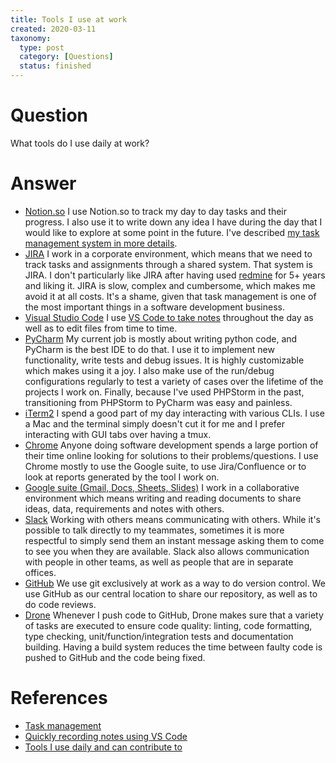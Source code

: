 ```yaml
---
title: Tools I use at work
created: 2020-03-11
taxonomy:
  type: post
  category: [Questions]
  status: finished
---
```


# Question
What tools do I use daily at work?

# Answer
* [Notion.so](http://notion.so/) I use Notion.so to track my day to day tasks and their progress. I also use it to write down any idea I have during the day that I would like to explore at some point in the future. I've described [my task management system in more details](../../../../processes/task-management/article.md).
* [JIRA](https://www.atlassian.com/software/jira) I work in a corporate environment, which means that we need to track tasks and assignments through a shared system. That system is JIRA. I don't particularly like JIRA after having used [redmine](https://redmine.org/) for 5+ years and liking it. JIRA is slow, complex and cumbersome, which makes me avoid it at all costs. It's a shame, given that task management is one of the most important things in a software development business.
* [Visual Studio Code](https://code.visualstudio.com/) I use [VS Code to take notes](../../../../problems/2020/03/02/article.md) throughout the day as well as to edit files from time to time.
* [PyCharm](https://www.jetbrains.com/pycharm/) My current job is mostly about writing python code, and PyCharm is the best IDE to do that. I use it to implement new functionality, write tests and debug issues. It is highly customizable which makes using it a joy. I also make use of the run/debug configurations regularly to test a variety of cases over the lifetime of the projects I work on. Finally, because I've used PHPStorm in the past, transitioning from PHPStorm to PyCharm was easy and painless.
* [iTerm2](https://www.iterm2.com/) I spend a good part of my day interacting with various CLIs. I use a Mac and the terminal simply doesn't cut it for me and I prefer interacting with GUI tabs over having a tmux.
* [Chrome](https://www.google.com/chrome/) Anyone doing software development spends a large portion of their time online looking for solutions to their problems/questions. I use Chrome mostly to use the Google suite, to use Jira/Confluence or to look at reports generated by the tool I work on.
* [Google suite (Gmail, Docs, Sheets, Slides)](https://gsuite.google.com/) I work in a collaborative environment which means writing and reading documents to share ideas, data, requirements and notes with others.
* [Slack](https://slack.com/) Working with others means communicating with others. While it's possible to talk directly to my teammates, sometimes it is more respectful to simply send them an instant message asking them to come to see you when they are available. Slack also allows communication with people in other teams, as well as people that are in separate offices.
* [GitHub](https://github.com/) We use git exclusively at work as a way to do version control. We use GitHub as our central location to share our repository, as well as to do code reviews.
* [Drone](https://github.com/drone/drone) Whenever I push code to GitHub, Drone makes sure that a variety of tasks are executed to ensure code quality: linting, code formatting, type checking, unit/function/integration tests and documentation building. Having a build system reduces the time between faulty code is pushed to GitHub and the code being fixed.

# References
* [Task management](../../../../processes/task-management/article.md)
* [Quickly recording notes using VS Code](../../../../problems/2020/03/02/article.md)
* [Tools I use daily and can contribute to](../../01/30/article.md)
